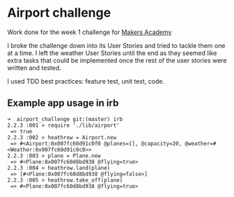 # Airport challenge

Work done for the week 1 challenge for [Makers Academy](http://www.makersacademy.com)

I broke the challenge down into its User Stories and tried to tackle them one at a time. I left the weather User Stories until the end as they seemed like extra tasks that could be implemented once the rest of the user stories were written and tested.

I used TDD best practices: feature test, unit test, code.

## Example app usage in irb
```
➜  airport_challenge git:(master) irb
2.2.3 :001 > require './lib/airport'
 => true
2.2.3 :002 > heathrow = Airport.new
 => #<Airport:0x007fc60d91c0f0 @planes=[], @capacity=20, @weather=#<Weather:0x007fc60d91c0c8>>
2.2.3 :003 > plane = Plane.new
 => #<Plane:0x007fc60d8bd938 @flying=true>
2.2.3 :004 > heathrow.land(plane)
 => [#<Plane:0x007fc60d8bd938 @flying=false>]
2.2.3 :005 > heathrow.take_off(plane)
 => #<Plane:0x007fc60d8bd938 @flying=true>
```
